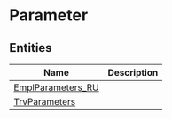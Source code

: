 
# Parameter


## Entities

|Name|Description|
|---|---|
|[EmplParameters_RU](EmplParameters_RU.cdm.json)||
|[TrvParameters](TrvParameters.cdm.json)||
